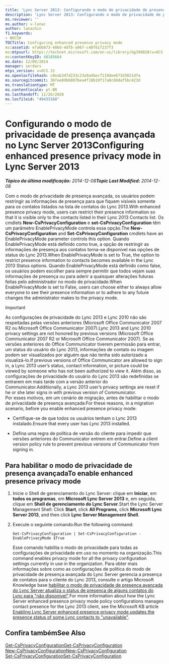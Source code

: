 ```yaml
---
title: 'Lync Server 2013: Configurando o modo de privacidade de presença avançada'
description: 'Lync Server 2013: Configurando o modo de privacidade de presença avançada.'
ms.reviewer: ''
ms.author: v-lanac
author: lanachin
f1.keywords:
- NOCSH
TOCTitle: Configuring enhanced presence privacy mode
ms:assetid: e7a6b873-486d-4dfb-a967-c48f61f237f3
ms:mtpsurl: https://technet.microsoft.com/en-us/library/Gg399028(v=OCS.15)
ms:contentKeyID: 48185664
ms.date: 12/09/2014
manager: serdars
mtps_version: v=OCS.15
ms.openlocfilehash: c8eab347d233c23a9a4becf119dee673d3021dfa
ms.sourcegitcommit: 36fee89bb887bea4f18b19f17a8c69daf5bc423d
ms.translationtype: MT
ms.contentlocale: pt-BR
ms.lasthandoff: 11/26/2020
ms.locfileid: "49433168"
---
```

# <a name="configuring-enhanced-presence-privacy-mode-in-lync-server-2013"></a><span data-ttu-id="d25ba-103">Configurando o modo de privacidade de presença avançada no Lync Server 2013</span><span class="sxs-lookup"><span data-stu-id="d25ba-103">Configuring enhanced presence privacy mode in Lync Server 2013</span></span>

<div data-xmlns="http://www.w3.org/1999/xhtml">

<div class="topic" data-xmlns="http://www.w3.org/1999/xhtml" data-msxsl="urn:schemas-microsoft-com:xslt" data-cs="https://msdn.microsoft.com/">

<div data-asp="https://msdn2.microsoft.com/asp">



</div>

<div id="mainSection">

<div id="mainBody"><span data-ttu-id="d25ba-104">

<span> </span></span><span class="sxs-lookup"><span data-stu-id="d25ba-104">

<span> </span></span></span>

<span data-ttu-id="d25ba-105">_**Tópico da última modificação:** 2014-12-08_</span><span class="sxs-lookup"><span data-stu-id="d25ba-105">_**Topic Last Modified:** 2014-12-08_</span></span>

<span data-ttu-id="d25ba-106">Com o modo de privacidade de presença avançada, os usuários podem restringir as informações de presença para que fiquem visíveis somente para os contatos listados na lista de contatos do Lync 2013.</span><span class="sxs-lookup"><span data-stu-id="d25ba-106">With enhanced presence privacy mode, users can restrict their presence information so that it is visible only to the contacts listed in their Lync 2013 Contacts list.</span></span> <span data-ttu-id="d25ba-107">Os cmdlets **New-CsPrivacyConfiguration** e **set-CsPrivacyConfiguration** têm um parâmetro EnablePrivacyMode controla essa opção.</span><span class="sxs-lookup"><span data-stu-id="d25ba-107">The **New-CsPrivacyConfiguration** and **Set-CsPrivacyConfiguration** cmdlets have an EnablePrivacyMode parameter controls this option.</span></span> <span data-ttu-id="d25ba-108">Quando EnablePrivacyMode está definido como true, a opção de restringir as informações de presença aos contatos torna-se disponível nas opções de status do Lync 2013.</span><span class="sxs-lookup"><span data-stu-id="d25ba-108">When EnablePrivacyMode is set to True, the option to restrict presence information to contacts becomes available in the Lync 2013 Status options.</span></span> <span data-ttu-id="d25ba-109">Quando EnablePrivacyMode está definido como false, os usuários podem escolher para sempre permitir que todos vejam suas informações de presença ou para aderir a quaisquer alterações futuras feitas pelo administrador no modo de privacidade.</span><span class="sxs-lookup"><span data-stu-id="d25ba-109">When EnablePrivacyMode is set to False, users can choose either to always allow everyone to see their presence information or to adhere to any future changes the administrator makes to the privacy mode.</span></span>

<div>


> [!IMPORTANT]  
> <span data-ttu-id="d25ba-110">As configurações de privacidade do Lync 2013 e Lync 2010 não são respeitadas pelas versões anteriores (Microsoft Office Communicator 2007 R2 ou Microsoft Office Communicator 2007).</span><span class="sxs-lookup"><span data-stu-id="d25ba-110">Lync 2013 and Lync 2010 privacy settings are not honored by previous versions (Microsoft Office Communicator 2007 R2 or Microsoft Office Communicator 2007).</span></span> <span data-ttu-id="d25ba-111">Se as versões anteriores do Office Communicator tiverem permissão para entrar, um status do usuário do Lync 2013, informações de contato ou imagem podem ser visualizados por alguém que não tenha sido autorizado a visualizá-lo.</span><span class="sxs-lookup"><span data-stu-id="d25ba-111">If previous versions of Office Communicator are allowed to sign in, a Lync 2013 user’s status, contact information, or picture could be viewed by someone who has not been authorized to view it.</span></span> <span data-ttu-id="d25ba-112">Além disso, as configurações de privacidade do usuário do Lync 2013 são redefinidas se entrarem em mais tarde com a versão anterior do Communicator.</span><span class="sxs-lookup"><span data-stu-id="d25ba-112">Additionally, a Lync 2013 user’s privacy settings are reset if he or she later signs in with previous version of Communicator.</span></span><BR><span data-ttu-id="d25ba-113">Por esses motivos, em um cenário de migração, antes de habilitar o modo de privacidade de presença avançada:</span><span class="sxs-lookup"><span data-stu-id="d25ba-113">For these reasons, in a migration scenario, before you enable enhanced presence privacy mode:</span></span> 
> <UL>
> <LI>
> <P><span data-ttu-id="d25ba-114">Certifique-se de que todos os usuários tenham o Lync 2013 instalado.</span><span class="sxs-lookup"><span data-stu-id="d25ba-114">Ensure that every user has Lync 2013 installed.</span></span></P>
> <LI>
> <P><span data-ttu-id="d25ba-115">Defina uma regra de política de versão do cliente para impedir que versões anteriores do Communicator entrem em entrar.</span><span class="sxs-lookup"><span data-stu-id="d25ba-115">Define a client version policy rule to prevent previous versions of Communicator from signing in.</span></span></P></LI></UL>



</div>

<div>

## <a name="to-enable-enhanced-presence-privacy-mode"></a><span data-ttu-id="d25ba-116">Para habilitar o modo de privacidade de presença avançada</span><span class="sxs-lookup"><span data-stu-id="d25ba-116">To enable enhanced presence privacy mode</span></span>

1.  <span data-ttu-id="d25ba-117">Inicie o Shell de gerenciamento do Lync Server: clique em **Iniciar**, em **todos os programas**, em **Microsoft Lync Server 2013** e, em seguida, clique em **Shell de gerenciamento do Lync Server**.</span><span class="sxs-lookup"><span data-stu-id="d25ba-117">Start the Lync Server Management Shell: Click **Start**, click **All Programs**, click **Microsoft Lync Server 2013**, and then click **Lync Server Management Shell**.</span></span>

2.  <span data-ttu-id="d25ba-118">Execute o seguinte comando:</span><span class="sxs-lookup"><span data-stu-id="d25ba-118">Run the following command:</span></span>
    
        Get-CsPrivacyConfiguration | Set-CsPrivacyConfiguration -EnablePrivacyMode $True
    
    <span data-ttu-id="d25ba-119">Esse comando habilita o modo de privacidade para todas as configurações de privacidade em uso no momento na organização.</span><span class="sxs-lookup"><span data-stu-id="d25ba-119">This command enables privacy mode for all the privacy configuration settings currently in use in the organization.</span></span> <span data-ttu-id="d25ba-120">Para obter mais informações sobre como as configurações de política do modo de privacidade de presença avançada do Lync Server gerencia a presença de contatos para o cliente do Lync 2013, consulte o artigo Microsoft Knowledge base [habilitar o modo de privacidade de presença avançada do Lync Server atualiza o status de presença de alguns contatos do Lync para "não disponível"](https://support.microsoft.com/kb/3020057).</span><span class="sxs-lookup"><span data-stu-id="d25ba-120">For more information about how the Lync Server enhanced presence privacy mode policy configurations manages contact presence for the Lync 2013 client, see the Microsoft KB article [Enabling Lync Server enhanced presence privacy mode updates the presence status of some Lync contacts to "unavailable"](https://support.microsoft.com/kb/3020057).</span></span>

</div>

<div>

## <a name="see-also"></a><span data-ttu-id="d25ba-121">Confira também</span><span class="sxs-lookup"><span data-stu-id="d25ba-121">See Also</span></span>


[<span data-ttu-id="d25ba-122">Get-CsPrivacyConfiguration</span><span class="sxs-lookup"><span data-stu-id="d25ba-122">Get-CsPrivacyConfiguration</span></span>](https://docs.microsoft.com/powershell/module/skype/Get-CsPrivacyConfiguration)  
[<span data-ttu-id="d25ba-123">New-CsPrivacyConfiguration</span><span class="sxs-lookup"><span data-stu-id="d25ba-123">New-CsPrivacyConfiguration</span></span>](https://docs.microsoft.com/powershell/module/skype/New-CsPrivacyConfiguration)  
[<span data-ttu-id="d25ba-124">Set-CsPrivacyConfiguration</span><span class="sxs-lookup"><span data-stu-id="d25ba-124">Set-CsPrivacyConfiguration</span></span>](https://docs.microsoft.com/powershell/module/skype/Set-CsPrivacyConfiguration)  
  

<span data-ttu-id="d25ba-125"></div>

</div>

<span> </span>

</div>

</div>

</span><span class="sxs-lookup"><span data-stu-id="d25ba-125"></div>

</div>

<span> </span>

</div>

</div>

</span></span></div>

